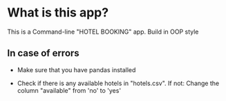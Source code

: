 # What is this app?

This is a Command-line "HOTEL BOOKING" app. 
Build in OOP style

## In case of errors

- Make sure that you have pandas installed

- Check if there is any available hotels in "hotels.csv". 
If not: Change the column "available" from 'no' to 'yes'
